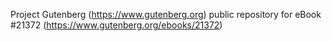 Project Gutenberg (https://www.gutenberg.org) public repository for eBook #21372 (https://www.gutenberg.org/ebooks/21372)
